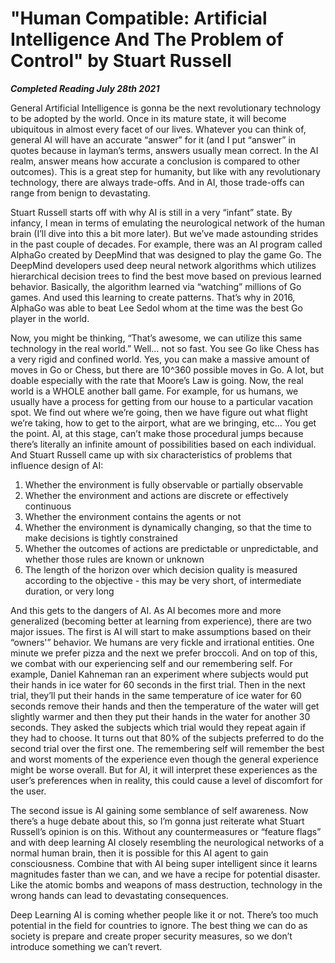 # "Human Compatible: Artificial Intelligence And The Problem of Control" by Stuart Russell

***Completed Reading July 28th 2021***

General Artificial Intelligence is gonna be the next revolutionary technology to be adopted by the world. Once in its mature state, it will become ubiquitous in almost every facet of our lives. Whatever you can think of, general AI will have an accurate “answer” for it (and I put “answer” in quotes because in layman’s terms, answers usually mean correct. In the AI realm, answer means how accurate a conclusion is compared to other outcomes). This is a great step for humanity, but like with any revolutionary technology, there are always trade-offs. And in AI, those trade-offs can range from benign to devastating.

Stuart Russell starts off with why AI is still in a very “infant” state. By infancy, I mean in terms of emulating the neurological network of the human brain (I’ll dive into this a bit more later). But we’ve made astounding strides in the past couple of decades. For example, there was an AI program called AlphaGo created by DeepMind that was designed to play the game Go. The DeepMind developers used deep neural network algorithms which utilizes hierarchical decision trees to find the best move based on previous learned behavior. Basically, the algorithm learned via “watching” millions of Go games. And used this learning to create patterns. That’s why in 2016, AlphaGo was able to beat Lee Sedol whom at the time was the best Go player in the world.

Now, you might be thinking, “That’s awesome, we can utilize this same technology in the real world.” Well… not so fast. You see Go like Chess has a very rigid and confined world. Yes, you can make a massive amount of moves in Go or Chess, but there are 10^360 possible moves in Go. A lot, but doable especially with the rate that Moore’s Law is going. Now, the real world is a WHOLE another ball game. For example, for us humans, we usually have a process for getting from our house to a particular vacation spot. We find out where we’re going, then we have figure out what flight we’re taking, how to get to the airport, what are we bringing, etc… You get the point. AI, at this stage, can’t make those procedural jumps because there’s literally an infinite amount of possibilities based on each individual. And Stuart Russell came up with six characteristics of problems that influence design of AI:
1. Whether the environment is fully observable or partially observable
2. Whether the environment and actions are discrete or effectively continuous
3. Whether the environment contains the agents or not
4. Whether the environment is dynamically changing, so that the time to make decisions is tightly constrained
5. Whether the outcomes of actions are predictable or unpredictable, and whether those rules are known or unknown
6. The length of the horizon over which decision quality is measured according to the objective - this may be very short, of intermediate duration, or very long
   
And this gets to the dangers of AI. As AI becomes more and more generalized (becoming better at learning from experience), there are two major issues. The first is AI will start to make assumptions based on their “owners'” behavior. We humans are very fickle and irrational entities. One minute we prefer pizza and the next we prefer broccoli. And on top of this, we combat with our experiencing self and our remembering self. For example, Daniel Kahneman ran an experiment where subjects would put their hands in ice water for 60 seconds in the first trial. Then in the next trial, they’ll put their hands in the same temperature of ice water for 60 seconds remove their hands and then the temperature of the water will get slightly warmer and then they put their hands in the water for another 30 seconds. They asked the subjects which trial would they repeat again if they had to choose. It turns out that 80% of the subjects preferred to do the second trial over the first one. The remembering self will remember the best and worst moments of the experience even though the general experience might be worse overall. But for AI, it will interpret these experiences as the user’s preferences when in reality, this could cause a level of discomfort for the user.

The second issue is AI gaining some semblance of self awareness. Now there’s a huge debate about this, so I’m gonna just reiterate what Stuart Russell’s opinion is on this. Without any countermeasures or “feature flags” and with deep learning AI closely resembling the neurological networks of a normal human brain, then it is possible for this AI agent to gain consciousness. Combine that with AI being super intelligent since it learns magnitudes faster than we can, and we have a recipe for potential disaster. Like the atomic bombs and weapons of mass destruction, technology in the wrong hands can lead to devastating consequences.

Deep Learning AI is coming whether people like it or not. There’s too much potential in the field for countries to ignore. The best thing we can do as society is prepare and create proper security measures, so we don’t introduce something we can’t revert.
